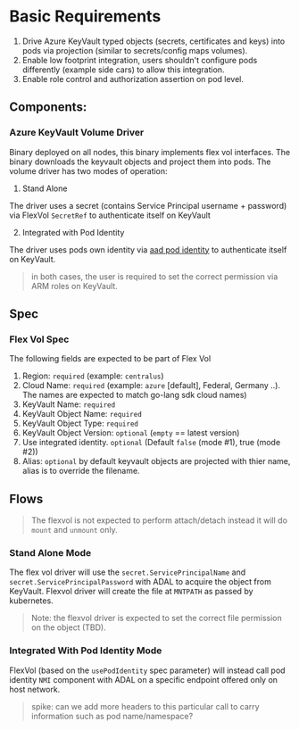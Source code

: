 # Basic Requirements

1. Drive Azure KeyVault typed objects (secrets, certificates and keys) into pods via projection (similar to secrets/config maps volumes). 
2. Enable low footprint integration, users shouldn't configure pods differently (example side cars) to allow this integration. 
3. Enable role control and authorization assertion on pod level.

## Components:

### Azure KeyVault Volume Driver

Binary deployed on all nodes, this binary implements flex vol interfaces. The binary downloads the keyvault objects and project them 
into pods. The volume driver has two modes of operation:

1. Stand Alone

The driver uses a secret (contains Service Principal username + password) via FlexVol `SecretRef` to authenticate itself on
KeyVault

2. Integrated with Pod Identity

The driver uses pods own identity via [aad pod identity](https://github.com/Azure/aad-pod-identity/) to authenticate itself on KeyVault.

> in both cases, the user is required to set the correct permission via ARM roles on KeyVault.


## Spec

### Flex Vol Spec

The following fields are expected to be part of Flex Vol

1. Region: `required` (example: `centralus`)
2. Cloud Name: `required` (example: `azure` [default], Federal, Germany ..). The names are expected to match go-lang sdk cloud names)
3. KeyVault Name: `required` 
4. KeyVault Object Name: `required`
5. KeyVault Object Type: `required`
6. KeyVault Object Version: `optional` (`empty` == latest version)
7. Use integrated identity. `optional` (Default `false` (mode #1), true (mode #2))
8. Alias: `optional` by default keyvault objects are projected with thier name, alias is to override the filename.

##  Flows

> The flexvol is not expected to perform attach/detach instead it will do `mount` and `unmount` only.

### Stand Alone Mode

The flex vol driver will use the `secret.ServicePrincipalName` and `secret.ServicePrincipalPassword` with ADAL to acquire the 
object from KeyVault. Flexvol driver will create the file at `MNTPATH` as passed by kubernetes. 

> Note: the flexvol driver is expected to set the correct file permission on the object (TBD).


### Integrated With Pod Identity Mode

FlexVol (based on the `usePodIdentity` spec parameter) will instead call pod identity `NMI` component with ADAL on a specific endpoint
offered only on host network. 

> spike: can we add more headers to this particular call to carry information such as pod name/namespace?

